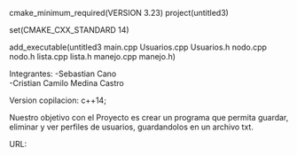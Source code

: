 

cmake_minimum_required(VERSION 3.23)
project(untitled3)

set(CMAKE_CXX_STANDARD 14)

add_executable(untitled3 main.cpp Usuarios.cpp Usuarios.h nodo.cpp nodo.h lista.cpp lista.h manejo.cpp manejo.h)


Integrantes: -Sebastian Cano <br>
-Cristian Camilo Medina Castro

Version copilacion: c++14;

Nuestro objetivo con el Proyecto es crear un programa que permita guardar, eliminar y ver perfiles de usuarios, guardandolos en un archivo txt.

URL:
